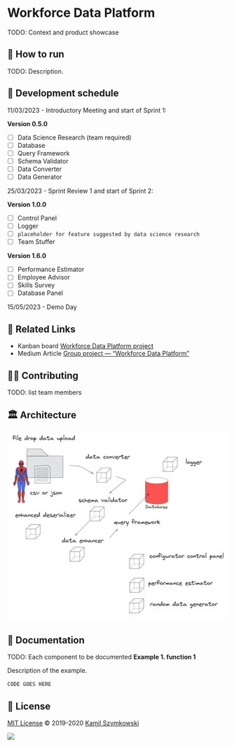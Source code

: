 
# Workforce Data Platform
TODO: Context and product showcase

## 🚀 How to run
TODO: Description.

## 📅 Development schedule

11/03/2023 - Introductory Meeting and start of Sprint 1:

**Version 0.5.0**

- [ ] Data Science Research (team required)
- [ ] Database
- [ ] Query Framework
- [ ] Schema Validator
- [ ] Data Converter
- [ ] Data Generator

25/03/2023 - Sprint Review 1 and start of Sprint 2:

**Version 1.0.0**
- [ ] Control Panel
- [ ] Logger
- [ ] `placeholder for feature suggested by data science research`
- [ ] Team Stuffer

**Version 1.6.0**
- [ ] Performance Estimator
- [ ] Employee Advisor
- [ ] Skills Survey
- [ ] Database Panel

15/05/2023 - Demo Day

## 🔗 Related Links
* Kanban board [Workforce Data Platform project](https://github.com/users/SzymkowskiDev/projects/8/views/1)
* Medium Article [Group project — “Workforce Data Platform”](https://medium.com/hqw-program/group-project-workforce-data-platform-7781592c3626)

## 👨‍💻 Contributing
TODO: list team members

## 🏛️ Architecture
![architecture](https://github.com/SzymkowskiDev/workforce-data-platform/blob/master/media/diagram.PNG?raw=true)

## 📖 Documentation
TODO: Each component to be documented
**Example 1. function 1**

Description of the example.
```python
CODE GOES HERE
```

## 📄 License
[MIT License](https://choosealicense.com/licenses/mit/) ©️ 2019-2020 [Kamil Szymkowski](https://github.com/SzymkowskiDev "Get in touch!")

[![](https://img.shields.io/badge/license-MIT-green?style=plastic)](https://choosealicense.com/licenses/mit/)





